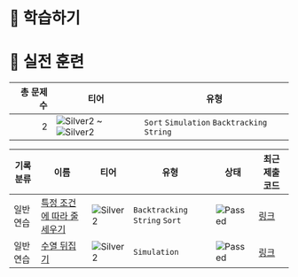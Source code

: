 # 📖 학습하기

# 🥇 실전 훈련
|총 문제 수|티어|유형|
|---:|---|---|
|2|![Silver2][s2] ~ ![Silver2][s2]|`Sort` `Simulation` `Backtracking` `String`|

|기록분류|이름|티어|유형|상태|최근 제출 코드|
|---|---|---|---|---|---|
|일반 연습|[특정 조건에 따라 줄세우기](https://www.codetree.ai/training-field/search/problems/line-up-according-to-specific-conditions)|![Silver2][s2]|`Backtracking` `String` `Sort`|![Passed][passed]|[링크](https://github.com/Endura0535/codetree-TILs/blob/main/240908/%ED%8A%B9%EC%A0%95%20%EC%A1%B0%EA%B1%B4%EC%97%90%20%EB%94%B0%EB%9D%BC%20%EC%A4%84%EC%84%B8%EC%9A%B0%EA%B8%B0/line-up-according-to-specific-conditions.java)|
|일반 연습|[수열 뒤집기](https://www.codetree.ai/training-field/search/problems/invert-sequence)|![Silver2][s2]|`Simulation`|![Passed][passed]|[링크](https://github.com/Endura0535/codetree-TILs/blob/main/240908/%EC%88%98%EC%97%B4%20%EB%92%A4%EC%A7%91%EA%B8%B0/invert-sequence.java)|










[b5]: https://img.shields.io/badge/Bronze_5-%235D3E31.svg
[b4]: https://img.shields.io/badge/Bronze_4-%235D3E31.svg
[b3]: https://img.shields.io/badge/Bronze_3-%235D3E31.svg
[b2]: https://img.shields.io/badge/Bronze_2-%235D3E31.svg
[b1]: https://img.shields.io/badge/Bronze_1-%235D3E31.svg
[s5]: https://img.shields.io/badge/Silver_5-%23394960.svg
[s4]: https://img.shields.io/badge/Silver_4-%23394960.svg
[s3]: https://img.shields.io/badge/Silver_3-%23394960.svg
[s2]: https://img.shields.io/badge/Silver_2-%23394960.svg
[s1]: https://img.shields.io/badge/Silver_1-%23394960.svg
[g5]: https://img.shields.io/badge/Gold_5-%23FFC433.svg
[g4]: https://img.shields.io/badge/Gold_4-%23FFC433.svg
[g3]: https://img.shields.io/badge/Gold_3-%23FFC433.svg
[g2]: https://img.shields.io/badge/Gold_2-%23FFC433.svg
[g1]: https://img.shields.io/badge/Gold_1-%23FFC433.svg
[p5]: https://img.shields.io/badge/Platinum_5-%2376DDD8.svg
[p4]: https://img.shields.io/badge/Platinum_4-%2376DDD8.svg
[p3]: https://img.shields.io/badge/Platinum_3-%2376DDD8.svg
[p2]: https://img.shields.io/badge/Platinum_2-%2376DDD8.svg
[p1]: https://img.shields.io/badge/Platinum_1-%2376DDD8.svg
[passed]: https://img.shields.io/badge/Passed-%23009D27.svg
[failed]: https://img.shields.io/badge/Failed-%23D24D57.svg
[easy]: https://img.shields.io/badge/쉬움-%235cb85c.svg?for-the-badge
[medium]: https://img.shields.io/badge/보통-%23FFC433.svg?for-the-badge
[hard]: https://img.shields.io/badge/어려움-%23D24D57.svg?for-the-badge